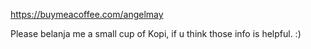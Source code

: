 https://buymeacoffee.com/angelmay

Please belanja me a small cup of Kopi, if u think those info is helpful. :)

